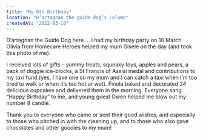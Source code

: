 ```yaml
---
title: "My 6th Birthday"
location: "D’artagnan the guide dog’s Column"
createdAt: "2022-03-10"
---
```


D’artagnan the Guide Dog here ... I had my birthday party on 10 March. Olivia from Homecare Heroes helped my mum Gisele on the day (and took this photo of me).

I received lots of gifts – yummy treats, squeaky toys, apples and pears, a pack of doggie ice-blocks, a St Francis of Assisi medal and contributions to my taxi fund (yes, I have one so my mum and I can catch a taxi when I’m too tired to walk or when it’s too hot or wet). Finola baked and decorated 24 delicious cupcakes and delivered them in the morning. Everyone sang “Happy Birthday” to me, and young guest Owen helped me blow out my number 8 candle.

Thank you to everyone who came or sent their good wishes, and especially to those who pitched in with the cleaning up, and to those who also gave chocolates and other goodies to my mum!
